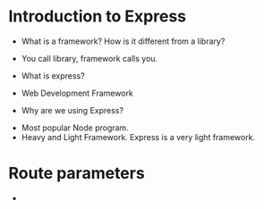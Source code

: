 # Introduction to Express 

* What is a framework? How is it different from a library? 
- You call library, framework calls you. 

* What is express? 
- Web Development Framework 

* Why are we using Express? 
- Most popular Node program. 
- Heavy and Light Framework. Express is a very light framework. 

# Route parameters 
- 

